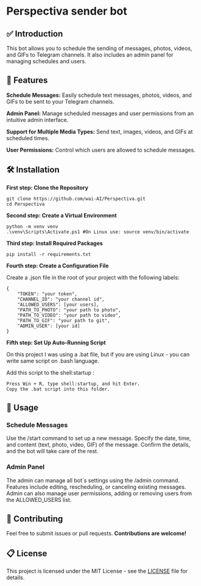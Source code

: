 ﻿# Perspectiva sender bot

## ✅ Introduction

This bot allows you to schedule the sending of messages, photos, videos, and GIFs to Telegram channels. It also includes an admin panel for managing schedules and users.

## 🎯 Features
**Schedule Messages:** Easily schedule text messages, photos, videos, and GIFs to be sent to your Telegram channels.

**Admin Panel:** Manage scheduled messages and user permissions from an intuitive admin interface.

**Support for Multiple Media Types:** Send text, images, videos, and GIFs at scheduled times.

**User Permissions:** Control which users are allowed to schedule messages.

## 🛠 Installation

**First step: Clone the Repository**

```
git clone https://github.com/wai-AI/Perspectiva.git
cd Perspectiva 
```

**Second step: Create a Virtual Environment**

```
python -m venv venv
.\venv\Scripts\Activate.ps1 #On Linux use: source venv/bin/activate   
```

**Third step: Install Required Packages**

```
pip install -r requirements.txt
```

**Fourth step: Create a Configuration File**

Create a .json file in the root of your project with the following labels:

```
{
    "TOKEN": "your token",
    "CHANNEL_ID": "your channel id",
    "ALLOWED_USERS": [your users],
    "PATH_TO_PHOTO": "your path to photo",
    "PATH_TO_VIDEO": "your path to video",
    "PATH_TO_GIF": "your path to git",
    "ADMIN_USER": [your id]
}
```

**Fifth step: Set Up Auto-Running Script**

On this project I was using a .bat file, but if you are using Linux - you can write same script on .bash language.

Add this script to the shell:startup :

```
Press Win + R, type shell:startup, and hit Enter.
Copy the .bat script into this folder.
```

## 👣 Usage

### Schedule Messages
Use the /start command to set up a new message.
Specify the date, time, and content (text, photo, video, GIF) of the message.
Confirm the details, and the bot will take care of the rest.

### Admin Panel
The admin can manage all bot`s settings using the /admin command.
Features include editing, rescheduling, or canceling existing messages.
Admin can also manage user permissions, adding or removing users from the ALLOWED_USERS list.

## 👥 Contributing
Feel free to submit issues or pull requests. **Contributions are welcome!**

## 📋 License
This project is licensed under the MIT License - see the [LICENSE]([url](https://github.com/wai-AI/Perspectiva/blob/main/LICENSE)) file for details.
